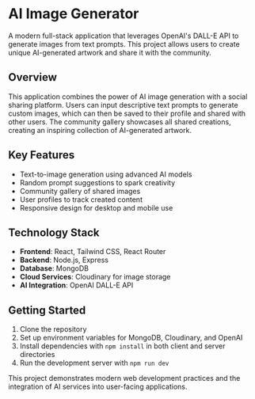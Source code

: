 # AI Image Generator

A modern full-stack application that leverages OpenAI's DALL-E API to generate images from text prompts. This project allows users to create unique AI-generated artwork and share it with the community.

## Overview

This application combines the power of AI image generation with a social sharing platform. Users can input descriptive text prompts to generate custom images, which can then be saved to their profile and shared with other users. The community gallery showcases all shared creations, creating an inspiring collection of AI-generated artwork.

## Key Features

- Text-to-image generation using advanced AI models
- Random prompt suggestions to spark creativity
- Community gallery of shared images
- User profiles to track created content
- Responsive design for desktop and mobile use

## Technology Stack

- **Frontend**: React, Tailwind CSS, React Router
- **Backend**: Node.js, Express
- **Database**: MongoDB
- **Cloud Services**: Cloudinary for image storage
- **AI Integration**: OpenAI DALL-E API

## Getting Started

1. Clone the repository
2. Set up environment variables for MongoDB, Cloudinary, and OpenAI
3. Install dependencies with `npm install` in both client and server directories
4. Run the development server with `npm run dev`

This project demonstrates modern web development practices and the integration of AI services into user-facing applications.

